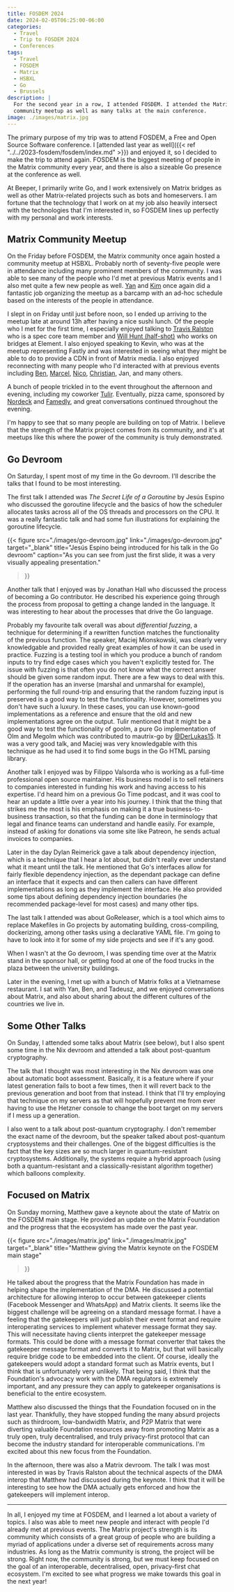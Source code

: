 ```yaml
---
title: FOSDEM 2024
date: 2024-02-05T06:25:00-06:00
categories:
  - Travel
  - Trip to FOSDEM 2024
  - Conferences
tags:
  - Travel
  - FOSDEM
  - Matrix
  - HSBXL
  - Go
  - Brussels
description: |
  For the second year in a row, I attended FOSDEM. I attended the Matrix
  community meetup as well as many talks at the main conference.
image: ./images/matrix.jpg
---
```


The primary purpose of my trip was to attend FOSDEM, a Free and Open Source
Software conference. I
[attended last year as well]({{< ref "../../2023-fosdem/fosdem/index.md" >}})
and enjoyed it, so I decided to make the trip to attend again. FOSDEM is the
biggest meeting of people in the Matrix community every year, and there is also
a sizeable Go presence at the conference as well.

At Beeper, I primarily write Go, and I work extensively on Matrix bridges as
well as other Matrix-related projects such as bots and homeservers. I am fortune
that the technology that I work on at my job also heavily intersect with the
technologies that I'm interested in, so FOSDEM lines up perfectly with my
personal and work interests.

## Matrix Community Meetup

On the Friday before FOSDEM, the Matrix community once again hosted a community
meetup at HSBXL. Probably north of seventy-five people were in attendance
including many prominent members of the community. I was able to see many of the
people who I'd met at previous Matrix events and I also met quite a few new
people as well. [Yan](https://www.linkedin.com/in/yncyrydybyl/) and
[Kim](https://github.com/harharlinks) once again did a fantastic job organizing
the meetup as a barcamp with an ad-hoc schedule based on the interests of the
people in attendance.

I slept in on Friday until just before noon, so I ended up arriving to the
meetup late at around 13h after having a nice sushi lunch. Of the people who I
met for the first time, I especially enjoyed talking to
[Travis Ralston](https://github.com/travisr) who is a spec core team member and
[Will Hunt (half-shot)](https://github.com/half-shot) who works on bridges at
Element. I also enjoyed speaking to Kevin, who was at the meetup representing
Fastly and was interested in seeing what they might be able to do to provide a
CDN in front of Matrix media. I also enjoyed reconnecting with many people who
I'd interacted with at previous events including
[Ben](https://www.linkedin.com/in/benparsons/),
[Marcel](https://github.com/mtrnord), [Nico](https://neko.dev/),
[Christian](https://chrpaul.de/), Jan, and many others.

A bunch of people trickled in to the event throughout the afternoon and evening,
including my coworker [Tulir](https://mau.fi/). Eventually, pizza came,
sponsored by [Nordeck](https://nordeck.net/) and
[Famedly](https://www.famedly.com/), and great conversations continued
throughout the evening.

I'm happy to see that so many people are building on top of Matrix. I believe
that the strength of the Matrix project comes from its community, and it's at
meetups like this where the power of the community is truly demonstrated.

## Go Devroom

On Saturday, I spent most of my time in the Go devroom. I'll describe the talks
that I found to be most interesting.

The first talk I attended was _The Secret Life of a Goroutine_ by Jesús Espino
who discussed the goroutine lifecycle and the basics of how the scheduler
allocates tasks across all of the OS threads and processors on the CPU. It was a
really fantastic talk and had some fun illustrations for explaining the
goroutine lifecycle.

{{< figure
      src="./images/go-devroom.jpg"
      link="./images/go-devroom.jpg"
      target="_blank"
      title="Jesús Espino being introduced for his talk in the Go devroom"
      caption="As you can see from just the first slide, it was a very visually appealing presentation."
>}}

Another talk that I enjoyed was by Jonathan Hall who discussed the process of
becoming a Go contributor. He described his experience going through the process
from proposal to getting a change landed in the language. It was interesting to
hear about the processes that drive the Go language.

Probably my favourite talk overall was about _differential fuzzing_, a technique
for determining if a rewritten function matches the functionality of the
previous function. The speaker, Maciej Mionskowski, was clearly very
knowledgable and provided really great examples of how it can be used in
practice. Fuzzing is a testing tool in which you produce a bunch of random
inputs to try find edge cases which you haven't explicitly tested for. The issue
with fuzzing is that often you do not know what the correct answer should be
given some random input. There are a few ways to deal with this. If the
operation has an inverse (marshal and unmarshal for example), performing the
full round-trip and ensuring that the random fuzzing input is preserved is a
good way to test the functionality. However, sometimes you don't have such a
luxury. In these cases, you can use known-good implementations as a reference
and ensure that the old and new implementations agree on the output. Tulir
mentioned that it might be a good way to test the functionality of goolm, a pure
Go implementation of Olm and Megolm which was contributed to mautrix-go by
[@DerLukas15](https://github.com/DerLukas15). It was a very good talk, and
Maciej was very knowledgable with this technique as he had used it to find some
bugs in the Go HTML parsing library.

Another talk I enjoyed was by Filippo Valsorda who is working as a full-time
professional open source maintainer. His business model is to sell retainers to
companies interested in funding his work and having access to his expertise. I'd
heard him on a previous Go Time podcast, and it was cool to hear an update a
little over a year into his journey. I think that the thing that strikes me the
most is his emphasis on making it a true business-to-business transaction, so
that the funding can be done in terminology that legal and finance teams can
understand and handle easily. For example, instead of asking for donations via
some site like Patreon, he sends actual invoices to companies.

Later in the day Dylan Reimerick gave a talk about dependency injection, which
is a technique that I hear a lot about, but didn't really ever understand what
it meant until the talk. He mentioned that Go's interfaces allow for fairly
flexible dependency injection, as the dependant package can define an interface
that it expects and can then callers can have different implementations as long
as they implement the interface. He also provided some tips about defining
dependency injection boundaries (he recommended package-level for most cases)
and many other tips.

The last talk I attended was about GoReleaser, which is a tool which aims to
replace Makefiles in Go projects by automating building, cross-compiling,
dockerizing, among other tasks using a declarative YAML file. I'm going to have
to look into it for some of my side projects and see if it's any good.

When I wasn't at the Go devroom, I was spending time over at the Matrix stand in
the sponsor hall, or getting food at one of the food trucks in the plaza between
the university buildings.

Later in the evening, I met up with a bunch of Matrix folks at a Vietnamese
restaurant. I sat with Yan, Ben, and Tadeusz, and we enjoyed conversations about
Matrix, and also about sharing about the different cultures of the countries we
live in.

## Some Other Talks

On Sunday, I attended some talks about Matrix (see below), but I also spent some
time in the Nix devroom and attended a talk about post-quantum cryptography.

The talk that I thought was most interesting in the Nix devroom was one about
automatic boot assessment. Basically, it is a feature where if your latest
generation fails to boot a few times, then it will revert back to the previous
generation and boot from that instead. I think that I'll try employing that
technique on my servers as that will hopefully prevent me from ever having to
use the Hetzner console to change the boot target on my servers if I mess up a
generation.

I also went to a talk about post-quantum cryptography. I don't remember the
exact name of the devroom, but the speaker talked about post-quantum
cryptosystems and their challenges. One of the biggest difficulties is the fact
that the key sizes are so much larger in quantum-resistant cryptosystems.
Additionally, the systems require a hybrid approach (using both a
quantum-resistant and a classically-resistant algorithm together) which balloons
complexity.

## Focused on Matrix

On Sunday morning, Matthew gave a keynote about the state of Matrix on the
FOSDEM main stage. He provided an update on the Matrix Foundation and the
progress that the ecosystem has made over the past year.

{{< figure
      src="./images/matrix.jpg"
      link="./images/matrix.jpg"
      target="_blank"
      title="Matthew giving the Matrix keynote on the FOSDEM main stage"
>}}

He talked about the progress that the Matrix Foundation has made in helping
shape the implementation of the DMA. He discussed a potential architecture for
allowing interop to occur between gatekeeper clients (Facebook Messenger and
WhatsApp) and Matrix clients. It seems like the biggest challenge will be
agreeing on a standard message format. I have a feeling that the gatekeepers
will just publish their event format and require interoperating services to
implement whatever message format they say. This will necessitate having clients
interpret the gatekeeper message formats. This could be done with a message
format converter that takes the gatekeeper message format and converts it to
Matrix, but that will basically require bridge code to be embedded into the
client. Of course, ideally the gatekeepers would adopt a standard format such as
Matrix events, but I think that is unfortunately very unlikely. That being said,
I think that the Foundation's advocacy work with the DMA regulators is extremely
important, and any pressure they can apply to gatekeeper organisations is
beneficial to the entire ecosystem.

Matthew also discussed the things that the Foundation focused on in the last
year. Thankfully, they have stopped funding the many absurd projects such as
thirdroom, low-bandwidth Matrix, and P2P Matrix that were diverting valuable
Foundation resources away from promoting Matrix as a truly open, truly
decentralised, and truly privacy-first protocol that can become the industry
standard for interoperable communications. I'm excited about this new focus from
the Foundation.

In the afternoon, there was also a Matrix devroom. The talk I was most
interested in was by Travis Ralston about the technical aspects of the DMA
interop that Matthew had discussed during the keynote. I think that it will be
interesting to see how the DMA actually gets enforced and how the gatekeepers
will implement interop.

---

In all, I enjoyed my time at FOSDEM, and I learned a lot about a variety of
topics. I also was able to meet new people and interact with people I'd already
met at previous events. The Matrix project's strength is its community which
consists of a great group of people who are building a myriad of applications
under a diverse set of requirements across many industries. As long as the
Matrix community is strong, the project will be strong. Right now, the community
is strong, but we must keep focused on the goal of an interoperable,
decentralised, open, privacy-first chat ecosystem. I'm excited to see what
progress we make towards this goal in the next year!
